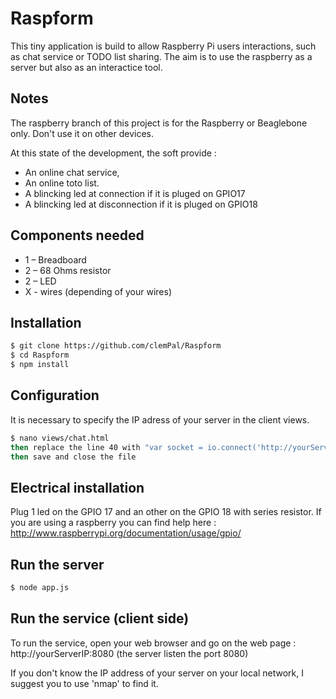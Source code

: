 Raspform
========

This tiny application is build to allow Raspberry Pi users interactions, such as chat service or TODO list sharing. The aim is to use the raspberry as a server but also as an interactice tool.

## Notes

The raspberry branch of this project is for the Raspberry or Beaglebone only. Don't use it on other devices. 

At this state of the development, the soft provide :
- An online chat service,
- An online toto list.
- A blincking led at connection if it is pluged on GPIO17
- A blincking led at disconnection if it is pluged on GPIO18

## Components needed

- 1 – Breadboard
- 2 – 68 Ohms resistor
- 2 – LED
- X - wires (depending of your wires)

## Installation

```bash
$ git clone https://github.com/clemPal/Raspform
$ cd Raspform
$ npm install
```

## Configuration

It is necessary to specify the IP adress of your server in the client views.
```bash
$ nano views/chat.html
then replace the line 40 with "var socket = io.connect('http://yourServerIP:8080');"
then save and close the file
```

## Electrical installation

Plug 1 led on the GPIO 17 and an other on the GPIO 18 with series resistor. 
If you are using a raspberry you can find help here : http://www.raspberrypi.org/documentation/usage/gpio/

## Run the server

```bash
$ node app.js
```

## Run the service (client side)

To run the service, open your web browser and go on the web page :
http://yourServerIP:8080
(the server listen the port 8080)

If you don't know the IP address of your server on your local network, I suggest you to use 'nmap' to find it.
